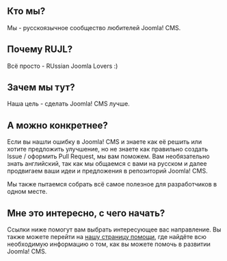 ## Кто мы?
Мы - русскоязычное сообщество любителей Joomla! CMS.

## Почему RUJL?
Всё просто - RUssian Joomla Lovers :)

## Зачем мы тут?
Наша цель - сделать Joomla! CMS лучше.

## А можно конкретнее?
Если вы нашли ошибку в Joomla! CMS и знаете как её решить или хотите предложить улучшение, но не знаете как правильно создать Issue / оформить Pull Request, мы вам поможем.
Вам необязательно знать английский, так как мы общаемся с вами на русском и далее продвигаем ваши идеи и предложения в репозиторий Joomla! CMS.

Мы также пытаемся собрать всё самое полезное для разработчиков в одном месте.

## Мне это интересно, с чего начать?
Ссылки ниже помогут вам выбрать интересующее вас направление.
Вы также можете перейти на [нашу страницу помощи](https://rujl.github.io), где найдёте всю необходимую информацию о том, как вы можете помочь в развитии Joomla! CMS.
